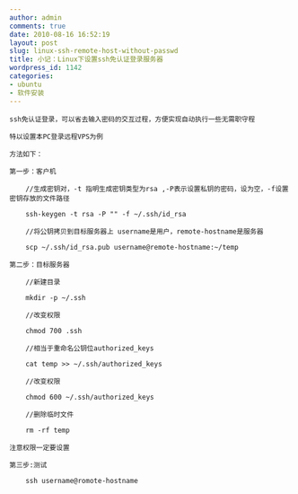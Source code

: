 ```yaml
---
author: admin
comments: true
date: 2010-08-16 16:52:19
layout: post
slug: linux-ssh-remote-host-without-passwd
title: 小记：Linux下设置ssh免认证登录服务器
wordpress_id: 1142
categories:
- ubuntu
- 软件安装
---
```


	ssh免认证登录，可以省去输入密码的交互过程，方便实现自动执行一些无需职守程

	特以设置本PC登录远程VPS为例

	方法如下：

	第一步：客户机

> 
	
> 
> 
		//生成密钥对，-t 指明生成密钥类型为rsa ,-P表示设置私钥的密码，设为空，-f设置密钥存放的文件路径
	
> 
> 
	
> 
> 
		ssh-keygen -t rsa -P "" -f ~/.ssh/id_rsa
	
> 
> 
	
> 
> 
		//将公钥拷贝到目标服务器上 username是用户，remote-hostname是服务器
	
> 
> 
	
> 
> 
		scp ~/.ssh/id_rsa.pub username@remote-hostname:~/temp 
	
> 
> 

	第二步：目标服务器

> 
	
> 
> 
		//新建目录 
	
> 
> 
	
> 
> 
		mkdir -p ~/.ssh  
	
> 
> 
	
> 
> 
		//改变权限
	
> 
> 
	
> 
> 
		chmod 700 .ssh  
	
> 
> 
	
> 
> 
		//相当于重命名公钥位authorized_keys
	
> 
> 
	
> 
> 
		cat temp >> ~/.ssh/authorized_keys
	
> 
> 
	
> 
> 
		//改变权限  
	
> 
> 
	
> 
> 
		chmod 600 ~/.ssh/authorized_keys 
	
> 
> 
	
> 
> 
		//删除临时文件
	
> 
> 
	
> 
> 
		rm -rf temp 
	
> 
> 

	注意权限一定要设置

	第三步:测试

> 
	
> 
> 
		ssh username@romote-hostname
	
> 
> 

